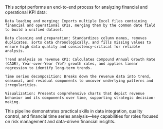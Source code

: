 This script performs an end-to-end process for analyzing financial and operational KPI data:

    Data loading and merging: Imports multiple Excel files containing financial and operational KPIs, merging them by the common date field to build a unified dataset.

    Data cleaning and preparation: Standardizes column names, removes duplicates, sorts data chronologically, and fills missing values to ensure high data quality and consistency—critical for reliable analysis.

    Trend analysis on revenue KPI: Calculates Compound Annual Growth Rate (CAGR), Year-over-Year (YoY) growth rates, and applies linear regression to identify long-term trends.

    Time series decomposition: Breaks down the revenue data into trend, seasonal, and residual components to uncover underlying patterns and irregularities.

    Visualization: Presents comprehensive charts that depict revenue behavior and its components over time, supporting strategic decision-making.

This pipeline demonstrates practical skills in data integration, quality control, and financial time series analysis—key capabilities for roles focused on risk management and data-driven financial insights.
